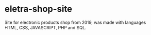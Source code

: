 # eletra-shop-site

Site for electronic products shop from 2019,
was made with languages HTML, CSS, JAVASCRIPT, PHP and SQL.
